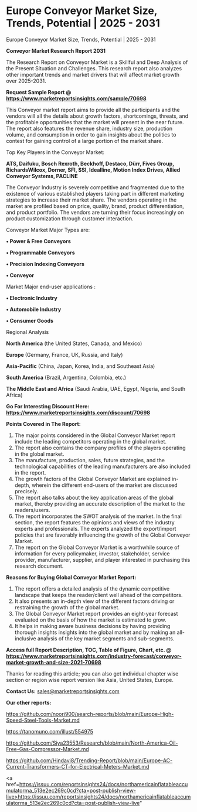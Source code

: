 # Europe Conveyor Market Size, Trends, Potential | 2025 - 2031
 Europe Conveyor Market Size, Trends, Potential | 2025 - 2031

<strong>Conveyor Market Research Report 2031</strong>

The Research Report on Conveyor Market is a Skillful and Deep Analysis of the Present Situation and Challenges. This research report also analyzes other important trends and market drivers that will affect market growth over 2025-2031.

<strong>Request Sample Report @ <a href=https://www.marketreportsinsights.com/sample/70698>https://www.marketreportsinsights.com/sample/70698</a></strong>

This Conveyor market report aims to provide all the participants and the vendors will all the details about growth factors, shortcomings, threats, and the profitable opportunities that the market will present in the near future. The report also features the revenue share, industry size, production volume, and consumption in order to gain insights about the politics to contest for gaining control of a large portion of the market share.

Top Key Players in the Conveyor Market:

<strong>ATS, Daifuku, Bosch Rexroth, Beckhoff, Destaco, Dürr, Fives Group, RichardsWilcox, Dorner, SFI, SSI, Idealline, Motion Index Drives, Allied Conveyor Systems, PACLINE</strong>

The Conveyor Industry is severely competitive and fragmented due to the existence of various established players taking part in different marketing strategies to increase their market share. The vendors operating in the market are profiled based on price, quality, brand, product differentiation, and product portfolio. The vendors are turning their focus increasingly on product customization through customer interaction.

Conveyor Market Major Types are:

<strong>• Power & Free Conveyors

• Programmable Conveyors

• Precision Indexing Conveyors

• Conveyor</strong>

Market Major end-user applications :

<strong>• Electronic Industry

• Automobile Industry

• Consumer Goods</strong>

Regional Analysis

</u><strong><b>North America</b></strong> (the United States, Canada, and Mexico)

<strong><b>Europe </b></strong>(Germany, France, UK, Russia, and Italy)

<strong><b>Asia-Pacific</b></strong> (China, Japan, Korea, India, and Southeast Asia)

<strong><b>South America</b></strong> (Brazil, Argentina, Colombia, etc.)

<strong><b>The Middle East and Africa</b></strong> (Saudi Arabia, UAE, Egypt, Nigeria, and South Africa)

<strong>Go For Interesting Discount Here: <a href=https://www.marketreportsinsights.com/discount/70698>https://www.marketreportsinsights.com/discount/70698</a></strong>

<strong>Points Covered in The Report:</strong>
<ol>
  <li>The major points considered in the Global Conveyor Market report include the leading competitors operating in the global market.</li>
  <li>The report also contains the company profiles of the players operating in the global market.</li>
  <li>The manufacture, production, sales, future strategies, and the technological capabilities of the leading manufacturers are also included in the report.</li>
  <li>The growth factors of the Global Conveyor Market are explained in-depth, wherein the different end-users of the market are discussed precisely.</li>
  <li>The report also talks about the key application areas of the global market, thereby providing an accurate description of the market to the readers/users.</li>
  <li>The report incorporates the SWOT analysis of the market. In the final section, the report features the opinions and views of the industry experts and professionals. The experts analyzed the export/import policies that are favorably influencing the growth of the Global Conveyor Market.</li>
  <li>The report on the Global Conveyor Market is a worthwhile source of information for every policymaker, investor, stakeholder, service provider, manufacturer, supplier, and player interested in purchasing this research document.</li>
</ol>
<strong>Reasons for Buying Global Conveyor Market Report:</strong>

<ol>
  <li>The report offers a detailed analysis of the dynamic competitive landscape that keeps the reader/client well ahead of the competitors.</li>
  <li>It also presents an in-depth view of the different factors driving or restraining the growth of the global market.</li>
  <li>The Global Conveyor Market report provides an eight-year forecast evaluated on the basis of how the market is estimated to grow.</li>
  <li>It helps in making aware business decisions by having providing thorough insights insights into the global market and by making an all-inclusive analysis of the key market segments and sub-segments.</li>
</ol>
<strong>Access full Report Description, TOC, Table of Figure, Chart, etc. @ <a href=https://www.marketreportsinsights.com/industry-forecast/conveyor-market-growth-and-size-2021-70698>https://www.marketreportsinsights.com/industry-forecast/conveyor-market-growth-and-size-2021-70698</a></strong>


Thanks for reading this article; you can also get individual chapter wise section or region wise report version like Asia, United States, Europe.

<strong>Contact Us:</strong>
sales@marketreportsinsights.com

<strong>Our other reports:</strong>

<a href=https://github.com/noori900/search-reports/blob/main/Europe-High-Speed-Steel-Tools-Market.md>https://github.com/noori900/search-reports/blob/main/Europe-High-Speed-Steel-Tools-Market.md</a>

<a href=https://tanomuno.com/illust/554975>https://tanomuno.com/illust/554975</a>

<a href=https://github.com/Siya23553/Research/blob/main/North-America-Oil-Free-Gas-Compressor-Market.md>https://github.com/Siya23553/Research/blob/main/North-America-Oil-Free-Gas-Compressor-Market.md</a>

<a href=https://github.com/Hindavi8/Trending-Report/blob/main/Europe-AC-Current-Transformers-CT-for-Electrical-Meters-Market.md>https://github.com/Hindavi8/Trending-Report/blob/main/Europe-AC-Current-Transformers-CT-for-Electrical-Meters-Market.md</a>

<a href=https://issuu.com/reportsinsights24/docs/northamericainflatableaccumulatorma_513e2ec269c0cd?cta=post-publish-view-live>https://issuu.com/reportsinsights24/docs/northamericainflatableaccumulatorma_513e2ec269c0cd?cta=post-publish-view-live</a>"
